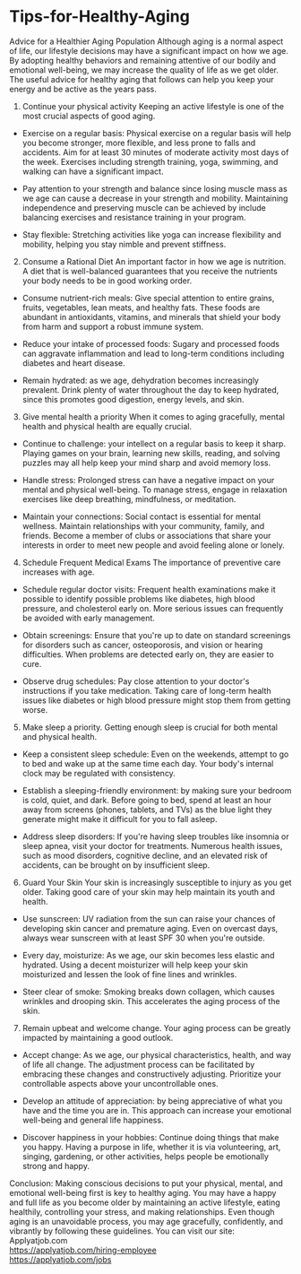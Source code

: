 # Tips-for-Healthy-Aging
Advice for a Healthier Aging Population
Although aging is a normal aspect of life, our lifestyle decisions may have a significant impact on how we age. By adopting healthy behaviors and remaining attentive of our bodily and emotional well-being, we may increase the quality of life as we get older. The useful advice for healthy aging that follows can help you keep your energy and be active as the years pass.

1. Continue your physical activity
Keeping an active lifestyle is one of the most crucial aspects of good aging.

 - Exercise on a regular basis: Physical exercise on a regular basis will help you become stronger, more flexible, and less prone to falls and accidents. Aim for at least 30 minutes of moderate activity most days of the week. Exercises including strength training, yoga, swimming, and walking can have a significant impact.

 - Pay attention to your strength and balance since losing muscle mass as we age can cause a decrease in your strength and mobility. Maintaining independence and preserving muscle can be achieved by include balancing exercises and resistance training in your program.

 - Stay flexible: Stretching activities like yoga can increase flexibility and mobility, helping you stay nimble and prevent stiffness.

2. Consume a Rational Diet
An important factor in how we age is nutrition. A diet that is well-balanced guarantees that you receive the nutrients your body needs to be in good working order.

 - Consume nutrient-rich meals: Give special attention to entire grains, fruits, vegetables, lean meats, and healthy fats. These foods are abundant in antioxidants, vitamins, and minerals that shield your body from harm and support a robust immune system.

 - Reduce your intake of processed foods: Sugary and processed foods can aggravate inflammation and lead to long-term conditions including diabetes and heart disease.

 - Remain hydrated: as we age, dehydration becomes increasingly prevalent. Drink plenty of water throughout the day to keep hydrated, since this promotes good digestion, energy levels, and skin.

3. Give mental health a priority
When it comes to aging gracefully, mental health and physical health are equally crucial.

 - Continue to challenge: your intellect on a regular basis to keep it sharp. Playing games on your brain, learning new skills, reading, and solving puzzles may all help keep your mind sharp and avoid memory loss.

 - Handle stress: Prolonged stress can have a negative impact on your mental and physical well-being. To manage stress, engage in relaxation exercises like deep breathing, mindfulness, or meditation.

 - Maintain your connections: Social contact is essential for mental wellness. Maintain relationships with your community, family, and friends. Become a member of clubs or associations that share your interests in order to meet new people and avoid feeling alone or lonely.

4. Schedule Frequent Medical Exams
The importance of preventive care increases with age.

 - Schedule regular doctor visits: Frequent health examinations make it possible to identify possible problems like diabetes, high blood pressure, and cholesterol early on. More serious issues can frequently be avoided with early management.

 - Obtain screenings: Ensure that you're up to date on standard screenings for disorders such as cancer, osteoporosis, and vision or hearing difficulties. When problems are detected early on, they are easier to cure.

 - Observe drug schedules: Pay close attention to your doctor's instructions if you take medication. Taking care of long-term health issues like diabetes or high blood pressure might stop them from getting worse.

5. Make sleep a priority. 
Getting enough sleep is crucial for both mental and physical health.

 - Keep a consistent sleep schedule: Even on the weekends, attempt to go to bed and wake up at the same time each day. Your body's internal clock may be regulated with consistency.

 - Establish a sleeping-friendly environment: by making sure your bedroom is cold, quiet, and dark. Before going to bed, spend at least an hour away from screens (phones, tablets, and TVs) as the blue light they generate might make it difficult for you to fall asleep.

 - Address sleep disorders: If you're having sleep troubles like insomnia or sleep apnea, visit your doctor for treatments. Numerous health issues, such as mood disorders, cognitive decline, and an elevated risk of accidents, can be brought on by insufficient sleep.

6. Guard Your Skin
Your skin is increasingly susceptible to injury as you get older. Taking good care of your skin may help maintain its youth and health.

 - Use sunscreen: UV radiation from the sun can raise your chances of developing skin cancer and premature aging. Even on overcast days, always wear sunscreen with at least SPF 30 when you're outside.

 - Every day, moisturize: As we age, our skin becomes less elastic and hydrated. Using a decent moisturizer will help keep your skin moisturized and lessen the look of fine lines and wrinkles.

 - Steer clear of smoke: Smoking breaks down collagen, which causes wrinkles and drooping skin. This accelerates the aging process of the skin.

7. Remain upbeat and welcome change.
Your aging process can be greatly impacted by maintaining a good outlook.

 - Accept change: As we age, our physical characteristics, health, and way of life all change. The adjustment process can be facilitated by embracing these changes and constructively adjusting. Prioritize your controllable aspects above your uncontrollable ones.

 - Develop an attitude of appreciation: by being appreciative of what you have and the time you are in. This approach can increase your emotional well-being and general life happiness.

 - Discover happiness in your hobbies: Continue doing things that make you happy. Having a purpose in life, whether it is via volunteering, art, singing, gardening, or other activities, helps people be emotionally strong and happy.

Conclusion:
Making conscious decisions to put your physical, mental, and emotional well-being first is key to healthy aging. You may have a happy and full life as you become older by maintaining an active lifestyle, eating healthily, controlling your stress, and making relationships. Even though aging is an unavoidable process, you may age gracefully, confidently, and vibrantly by following these guidelines.
You can visit our site: Applyatjob.com<br>
 https://applyatjob.com/hiring-employee<br>
https://applyatjob.com/jobs
